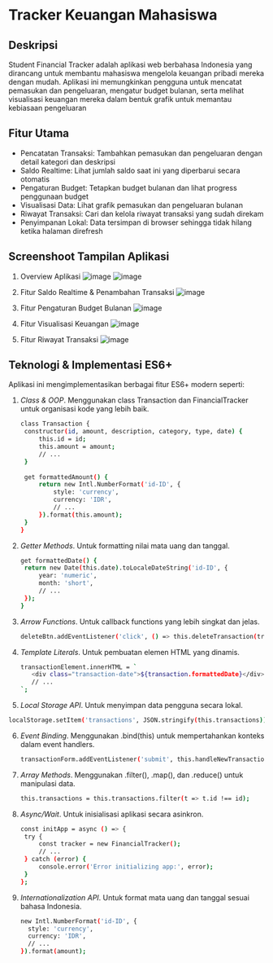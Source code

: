 # Tracker Keuangan Mahasiswa

## Deskripsi
Student Financial Tracker adalah aplikasi web berbahasa Indonesia yang dirancang untuk membantu mahasiswa 
mengelola keuangan pribadi mereka dengan mudah. Aplikasi ini memungkinkan pengguna untuk mencatat pemasukan dan 
pengeluaran, mengatur budget bulanan, serta melihat visualisasi keuangan mereka dalam bentuk grafik untuk memantau 
kebiasaan pengeluaran

## Fitur Utama
- Pencatatan Transaksi: Tambahkan pemasukan dan pengeluaran dengan detail kategori dan deskripsi
- Saldo Realtime: Lihat jumlah saldo saat ini yang diperbarui secara otomatis
- Pengaturan Budget: Tetapkan budget bulanan dan lihat progress penggunaan budget
- Visualisasi Data: Lihat grafik pemasukan dan pengeluaran bulanan
- Riwayat Transaksi: Cari dan kelola riwayat transaksi yang sudah direkam
- Penyimpanan Lokal: Data tersimpan di browser sehingga tidak hilang ketika halaman direfresh

## Screenshoot Tampilan Aplikasi
1. Overview Aplikasi
![image](https://github.com/user-attachments/assets/994cb68e-be6b-4672-9247-fe531e642002)
![image](https://github.com/user-attachments/assets/b60d80a1-9bed-43c9-8b2d-ab04cb01bc91)

2. Fitur Saldo Realtime & Penambahan Transaksi
![image](https://github.com/user-attachments/assets/cb7624fb-d64d-47d1-be53-44475ef74ad7)

3. Fitur Pengaturan Budget Bulanan
![image](https://github.com/user-attachments/assets/d3b6f8dc-8bcc-4cdb-bf9e-c0e703fc48a6)

4. Fitur Visualisasi Keuangan
![image](https://github.com/user-attachments/assets/6cb9e003-ce1d-49c3-a12e-11468f7858ff)

5. Fitur Riwayat Transaksi
![image](https://github.com/user-attachments/assets/43c6310f-22f5-430d-bf37-4952f05fa8d2)
  

## Teknologi & Implementasi ES6+
Aplikasi ini mengimplementasikan berbagai fitur ES6+ modern seperti:
1. *Class & OOP*. Menggunakan class Transaction dan FinancialTracker untuk organisasi kode yang lebih baik.
   ```sh
   class Transaction {
    constructor(id, amount, description, category, type, date) {
        this.id = id;
        this.amount = amount;
        // ...
    }
    
    get formattedAmount() {
        return new Intl.NumberFormat('id-ID', { 
            style: 'currency', 
            currency: 'IDR',
            // ...
        }).format(this.amount);
    }
   }
   ```
2. *Getter Methods*. Untuk formatting nilai mata uang dan tanggal.
   ```sh
   get formattedDate() {
    return new Date(this.date).toLocaleDateString('id-ID', {
        year: 'numeric',
        month: 'short',
        // ...
    });
   }
   ```
3. *Arrow Functions*. Untuk callback functions yang lebih singkat dan jelas.
   ```sh
   deleteBtn.addEventListener('click', () => this.deleteTransaction(transaction.id));
   ```
4. *Template Literals*. Untuk pembuatan elemen HTML yang dinamis.
   ```sh
   transactionElement.innerHTML = `
      <div class="transaction-date">${transaction.formattedDate}</div>
      // ...
   `;
   ```
5.  *Local Storage API*. Untuk menyimpan data pengguna secara lokal.
   ```sh
  localStorage.setItem('transactions', JSON.stringify(this.transactions));
   ```   
6. *Event Binding*. Menggunakan .bind(this) untuk mempertahankan konteks dalam event handlers.
   ```sh
   transactionForm.addEventListener('submit', this.handleNewTransaction.bind(this));
   ```
7. *Array Methods*. Menggunakan .filter(), .map(), dan .reduce() untuk manipulasi data.
   ```sh
   this.transactions = this.transactions.filter(t => t.id !== id);
   ```
8. *Async/Wait*. Untuk inisialisasi aplikasi secara asinkron.
   ```sh
   const initApp = async () => {
    try {
        const tracker = new FinancialTracker();
        // ...
    } catch (error) {
        console.error('Error initializing app:', error);
    }
   };
   ```
9. *Internationalization API*. Untuk format mata uang dan tanggal sesuai bahasa Indonesia.
    ```sh
    new Intl.NumberFormat('id-ID', { 
      style: 'currency', 
      currency: 'IDR',
      // ...
    }).format(amount);
    ``` 
   
